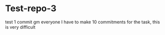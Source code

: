# Test-repo-3
test 1 commit
gm everyone 
I have to make 10 commitments for the task, this is very difficult
